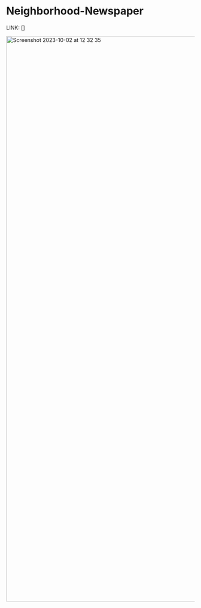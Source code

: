 # Neighborhood-Newspaper

LINK: []

<img width="1509" alt="Screenshot 2023-10-02 at 12 32 35" src="https://github.com/IMTheBale/Neighborhood-Newspaper/assets/103919889/32eb5124-63ce-4d26-bc4b-448609d3070a">
